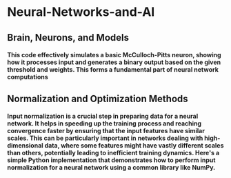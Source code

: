 # Neural-Networks-and-AI
## Brain, Neurons, and Models
#### This code effectively simulates a basic McCulloch-Pitts neuron, showing how it processes input and generates a binary output based on the given threshold and weights. This forms a fundamental part of neural network computations

## Normalization and Optimization Methods
#### Input normalization is a crucial step in preparing data for a neural network. It helps in speeding up the training process and reaching convergence faster by ensuring that the input features have similar scales. This can be particularly important in networks dealing with high-dimensional data, where some features might have vastly different scales than others, potentially leading to inefficient training dynamics. Here's a simple Python implementation that demonstrates how to perform input normalization for a neural network using a common library like NumPy. 
